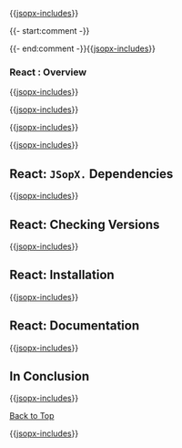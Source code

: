 ﻿{{[jsopx-includes](AllGlobal/Master/Includes/Template/Technologies/React/Header.md)}}

{{- start:comment -}}
<!-- START JSOPX NOVA DOCX HEADER
group: 'Technologies'
subGroup: 'React'
isDraft: true
isProductionReady: true
toc: true
END JSOPX NOVA DOCX HEADER -->
{{- end:comment -}}{{[jsopx-includes](AllGlobal/Master/Includes/Common/Draft-Notice.md)}}

### React : Overview

{{[jsopx-includes](AllGlobal/Master/Includes/Template/Technologies/React/Overview.md)}}

{{[jsopx-includes](AllGlobal/Master/Includes/Common/Current-Phase.md)}}

{{[jsopx-includes](AllGlobal/Master/Includes/Template/Technologies/React/BodyContent.md)}}

{{[jsopx-includes](AllGlobal/Master/Includes/Common/Alerts-Current.md)}}


## React: `JSopX.` Dependencies

{{[jsopx-includes](AllGlobal/Master/Includes/Template/Technologies/React/JsopxDependencies.md)}}


## React: Checking Versions

{{[jsopx-includes](AllGlobal/Master/Includes/Template/Technologies/React/CheckingVersions.md)}}


## React: Installation

{{[jsopx-includes](AllGlobal/Master/Includes/Template/Technologies/React/Installation.md)}}

## React: Documentation

{{[jsopx-includes](AllGlobal/Master/Includes/Template/Technologies/React/Documentation.md)}}

## In Conclusion

{{[jsopx-includes](AllGlobal/Master/Includes/Template/Technologies/React/InConclusion.md)}}

[Back to Top](#table-of-contents)

{{[jsopx-includes](AllGlobal/Master/Includes/Layout/Footer.md)}}